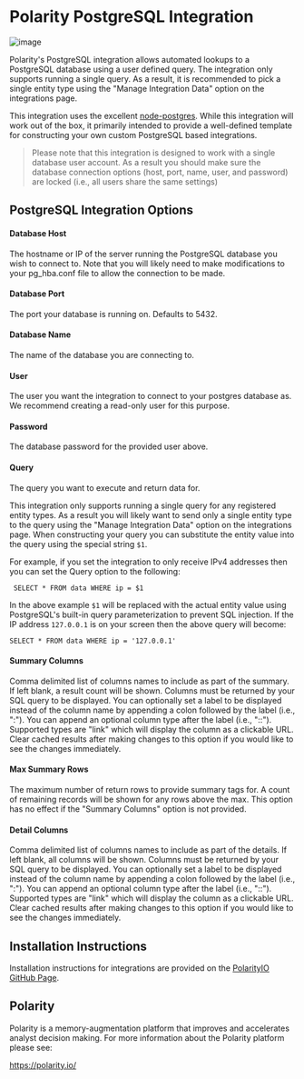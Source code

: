 # Polarity PostgreSQL Integration

![image](https://img.shields.io/badge/status-beta-green.svg)

Polarity's PostgreSQL integration allows automated lookups to a PostgreSQL database using a user defined query.  The integration only supports running a single query.  As a result, it is recommended to pick a single entity type using the "Manage Integration Data" option on the integrations page.

This integration uses the excellent [node-postgres](https://github.com/brianc/node-postgres).  While this integration will work out of the box, it primarily intended to provide a well-defined template for constructing your own custom PostgreSQL based integrations.

> Please note that this integration is designed to work with a single database user account.  As a result you should make sure the database connection options (host, port, name, user, and password) are locked (i.e., all users share the same settings)

## PostgreSQL Integration Options


#### Database Host

The hostname or IP of the server running the PostgreSQL database you wish to connect to.  Note that you will likely need to make modifications to your pg_hba.conf file to allow the connection to be made.

#### Database Port

The port your database is running on.  Defaults to 5432.

#### Database Name

The name of the database you are connecting to.

#### User

The user you want the integration to connect to your postgres database as.  We recommend creating a read-only user for this purpose.

#### Password

The database password for the provided user above.

#### Query

The query you want to execute and return data for.

This integration only supports running a single query for any registered entity types.  As a result you will likely want to send only a single entity type to the query using the "Manage Integration Data" option on the integrations page. When constructing your query you can substitute the entity value into the query using the special string `$1`.

For example, if you set the integration to only receive IPv4 addresses then you can set the Query option to the following:

```postgresql
 SELECT * FROM data WHERE ip = $1
```

In the above example `$1` will be replaced with the actual entity value using PostgreSQL's built-in query parameterization to prevent SQL injection.  If the IP address `127.0.0.1` is on your screen then the above query will become:

```postgresql
SELECT * FROM data WHERE ip = '127.0.0.1'
```

#### Summary Columns

Comma delimited list of columns names to include as part of the summary.  If left blank, a result count will be shown. Columns must be returned by your SQL query to be displayed.  You can optionally set a label to be displayed instead of the column name by appending a colon followed by the label (i.e., "<column>:<label>"). You can append an optional column type after the label (i.e., "<column>:<label>:<type>"). Supported types are "link" which will display the column as a clickable URL. Clear cached results after making changes to this option if you would like to see the changes immediately.

#### Max Summary Rows

The maximum number of return rows to provide summary tags for.  A count of remaining records will be shown for any rows above the max.  This option has no effect if the "Summary Columns" option is not provided.

#### Detail Columns

Comma delimited list of columns names to include as part of the details.  If left blank, all columns will be shown.  Columns must be returned by your SQL query to be displayed.  You can optionally set a label to be displayed instead of the column name by appending a colon followed by the label (i.e., "<column>:<label>"). You can append an optional column type after the label (i.e., "<column>:<label>:<type>"). Supported types are "link" which will display the column as a clickable URL. Clear cached results after making changes to this option if you would like to see the changes immediately.

## Installation Instructions

Installation instructions for integrations are provided on the [PolarityIO GitHub Page](https://polarityio.github.io/).

## Polarity

Polarity is a memory-augmentation platform that improves and accelerates analyst decision making.  For more information about the Polarity platform please see:

https://polarity.io/
